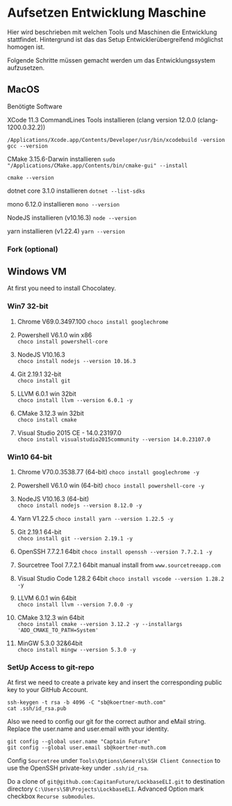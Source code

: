 # Aufsetzen Entwicklung Maschine

Hier wird beschrieben mit welchen Tools und Maschinen die Entwicklung stattfindet. Hintergrund ist das das Setup Entwicklerübergreifend möglichst homogen ist. 

Folgende Schritte müssen gemacht werden um das Entwicklungssystem aufzusetzen. 

## MacOS 

Benötigte Software 

XCode 11.3 CommandLines Tools installieren
(clang version 12.0.0 (clang-1200.0.32.2))

`/Applications/Xcode.app/Contents/Developer/usr/bin/xcodebuild -version`
`gcc --version`

CMake 3.15.6-Darwin installieren
`sudo "/Applications/CMake.app/Contents/bin/cmake-gui" --install`

`cmake --version` 

dotnet core 3.1.0 installieren
`dotnet --list-sdks` 

mono 6.12.0 installieren 
`mono --version`

NodeJS installieren (v10.16.3)
`node --version`

yarn installieren (v1.22.4)
`yarn --version`

### Fork (optional)



## Windows VM

At first you need to install Chocolatey.  

### Win7 32-bit

1. Chrome V69.0.3497.100 
    `choco install googlechrome`

1. Powershell V6.1.0 win x86  
    `choco install powershell-core`

1. NodeJS V10.16.3  
    `choco install nodejs --version 10.16.3`

1. Git 2.19.1 32-bit  
    `choco install git`

1. LLVM 6.0.1 win 32bit  
    `choco install llvm --version 6.0.1 -y` 

1. CMake 3.12.3 win 32bit  
    `choco install cmake`

1. Visual Studio 2015 CE - 14.0.23197.0  
    `choco install visualstudio2015community --version 14.0.23107.0`

### Win10 64-bit

1. Chrome V70.0.3538.77 (64-bit) 
    `choco install googlechrome -y`

1. Powershell V6.1.0 win (64-bit)
    `choco install powershell-core -y`

1. NodeJS V10.16.3 (64-bit)  
    `choco install nodejs --version 8.12.0 -y`

1. Yarn V1.22.5 
    `choco install yarn --version 1.22.5 -y`

1. Git 2.19.1 64-bit  
    `choco install git --version 2.19.1 -y `

1. OpenSSH 7.7.2.1 64bit
    `choco install openssh --version 7.7.2.1 -y`

1. Sourcetree Tool 7.7.2.1 64bit
    manual install from `www.sourcetreeapp.com`

1. Visual Studio Code 1.28.2 64bit
    `choco install vscode --version 1.28.2 -y`

1. LLVM 6.0.1 win 64bit  
    `choco install llvm --version 7.0.0 -y` 

1. CMake 3.12.3 win 64bit  
    `choco install cmake --version 3.12.2 -y --installargs 'ADD_CMAKE_TO_PATH=System'`

1. MinGW 5.3.0  32&64bit  
    `choco install mingw --version 5.3.0 -y` 

### SetUp Access to git-repo

At first we need to create a private key and insert the corresponding public key to your GitHub Account. 

```
ssh-keygen -t rsa -b 4096 -C "sb@koertner-muth.com"
cat .ssh/id_rsa.pub
```

Also we need to config our git for the correct author and eMail string. Replace the user.name and user.email with your identity. 

```
git config --global user.name "Captain Future"
git config --global user.email sb@koertner-muth.com
```

Config `Sourcetree` under `Tools\Options\General\SSH Client Connection` to use the OpenSSH private-key under `.ssh/id_rsa`.


Do a clone of `git@github.com:CapitanFuture/LockbaseELI.git` to destination directory `C:\Users\SB\Projects\LockbaseELI`. Advanced Option mark checkbox `Recurse submodules`. 



 

